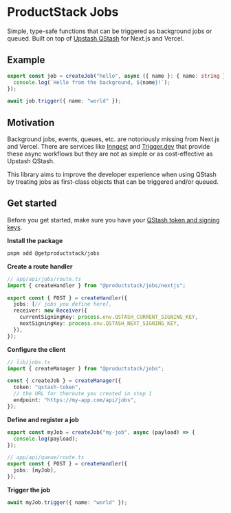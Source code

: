 # ProductStack Jobs

Simple, type-safe functions that can be triggered as background jobs or queued. Built on top of [Upstash QStash](https://upstash.com/docs/qstash/) for Next.js and Vercel.

## Example

```ts
export const job = createJob("hello", async ({ name }: { name: string }) => {
  console.log(`Hello from the background, ${name}!`);
});

await job.trigger({ name: "world" });
```

## Motivation

Background jobs, events, queues, etc. are notoriously missing from Next.js and Vercel. There are services like [Inngest](https://inngest.com/) and [Trigger.dev](https://trigger.dev/) that provide these async workflows but they are not as simple or as cost-effective as Upstash QStash.

This library aims to improve the developer experience when using QStash by treating jobs as first-class objects that can be triggered and/or queued.

## Get started

Before you get started, make sure you have your [QStash token and signing keys](https://upstash.com/docs/qstash/overall/getstarted#get-your-token).

**Install the package**

```sh
pnpm add @getproductstack/jobs
```
  
**Create a route handler**

```ts
// app/api/jobs/route.ts
import { createHandler } from "@productstack/jobs/nextjs";

export const { POST } = createHandler({
  jobs: [// jobs you define here],
  receiver: new Receiver({
    currentSigningKey: process.env.QSTASH_CURRENT_SIGNING_KEY,
    nextSigningKey: process.env.QSTASH_NEXT_SIGNING_KEY,
  }),
});
```

**Configure the client**

```ts
// lib/jobs.ts
import { createManager } from "@productstack/jobs";

const { createJob } = createManager({
  token: "qstash-token",
  // the URL for theroute you created in step 1
  endpoint: "https://my-app.com/api/jobs",
});
```

**Define and register a job**

```ts
export const myJob = createJob("my-job", async (payload) => {
  console.log(payload);
});

// app/api/queue/route.ts
export const { POST } = createHandler({
  jobs: [myJob],
});
```

**Trigger the job**

```ts
await myJob.trigger({ name: "world" });
```
